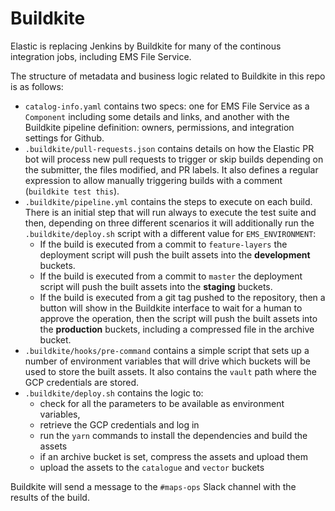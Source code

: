 # Buildkite

Elastic is replacing Jenkins by Buildkite for many of the continous integration jobs, including EMS File Service.

The structure of metadata and business logic related to Buildkite in this repo is as follows:

* `catalog-info.yaml` contains two specs: one for EMS File Service as a `Component` including some details and links, and another with the Buildkite pipeline definition: owners, permissions, and integration settings for Github.
* `.buildkite/pull-requests.json` contains details on how the Elastic PR bot will process new pull requests to trigger or skip builds depending on the submitter, the files modified, and PR labels. It also defines a regular expression to allow manually triggering builds with a comment (`buildkite test this`).
* `.buildkite/pipeline.yml` contains the steps to execute on each build. There is an initial step that will run always to execute the test suite and then, depending on three different scenarios it will additionally run the `.buildkite/deploy.sh` script with a different value for `EMS_ENVIRONMENT`:
  * If the build is executed from a commit to `feature-layers` the deployment script will push the built assets into the **development** buckets.
  * If the build is executed from a commit to `master` the deployment script will push the built assets into the **staging** buckets.
  * If the build is executed from a git tag pushed to the repository, then a button will show in the Buildkite interface to wait for a human to approve the operation, then the script will push the built assets into the **production** buckets, including a compressed file in the archive bucket.
* `.buildkite/hooks/pre-command` contains a simple script that sets up a number of environment variables that will drive which buckets will be used to store the built assets. It also contains the `vault` path where the GCP credentials are stored.
* `.buildkite/deploy.sh` contains the logic to:
  * check for all the parameters to be available as environment variables,
  * retrieve the GCP credentials and log in
  * run the `yarn` commands to install the dependencies and build the assets
  * if an archive bucket is set, compress the assets and upload them
  * upload the assets to the `catalogue` and `vector` buckets


Buildkite will send a message to the `#maps-ops` Slack channel with the results of the build.

